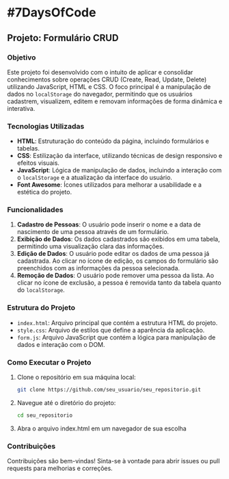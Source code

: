 # #7DaysOfCode

## Projeto: Formulário CRUD

### Objetivo

Este projeto foi desenvolvido com o intuito de aplicar e consolidar conhecimentos sobre operações CRUD (Create, Read, Update, Delete) utilizando JavaScript, HTML e CSS. O foco principal é a manipulação de dados no `localStorage` do navegador, permitindo que os usuários cadastrem, visualizem, editem e removam informações de forma dinâmica e interativa.

### Tecnologias Utilizadas

- **HTML**: Estruturação do conteúdo da página, incluindo formulários e tabelas.
- **CSS**: Estilização da interface, utilizando técnicas de design responsivo e efeitos visuais.
- **JavaScript**: Lógica de manipulação de dados, incluindo a interação com o `localStorage` e a atualização da interface do usuário.
- **Font Awesome**: Ícones utilizados para melhorar a usabilidade e a estética do projeto.

### Funcionalidades

1. **Cadastro de Pessoas**: O usuário pode inserir o nome e a data de nascimento de uma pessoa através de um formulário.
2. **Exibição de Dados**: Os dados cadastrados são exibidos em uma tabela, permitindo uma visualização clara das informações.
3. **Edição de Dados**: O usuário pode editar os dados de uma pessoa já cadastrada. Ao clicar no ícone de edição, os campos do formulário são preenchidos com as informações da pessoa selecionada.
4. **Remoção de Dados**: O usuário pode remover uma pessoa da lista. Ao clicar no ícone de exclusão, a pessoa é removida tanto da tabela quanto do `localStorage`.

### Estrutura do Projeto

- `index.html`: Arquivo principal que contém a estrutura HTML do projeto.
- `style.css`: Arquivo de estilos que define a aparência da aplicação.
- `form.js`: Arquivo JavaScript que contém a lógica para manipulação de dados e interação com o DOM.

### Como Executar o Projeto

1. Clone o repositório em sua máquina local:
   ```bash
   git clone https://github.com/seu_usuario/seu_repositorio.git

2. Navegue até o diretório do projeto:
   ```bash
   cd seu_repositorio

3. Abra o arquivo index.html em um navegador de sua escolha

### Contribuições

Contribuições são bem-vindas! Sinta-se à vontade para abrir issues ou pull requests para melhorias e correções.

